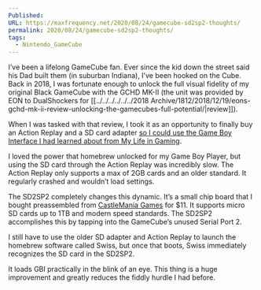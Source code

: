 ```yaml
---
Published: 
URL: https://maxfrequency.net/2020/08/24/gamecube-sd2sp2-thoughts/
permalink: 2020/08/24/gamecube-sd2sp2-thoughts/
tags:
  - Nintendo_GameCube
---
```

I’ve been a lifelong GameCube fan. Ever since the kid down the street said his Dad built them (in suburban Indiana), I’ve been hooked on the Cube. Back in 2018, I was fortunate enough to unlock the full visual fidelity of my original Black GameCube with the GCHD MK-II (the unit was provided by EON to DualShockers for [[../../../../../../2018 Archive/1812/2018/12/19/eons-gchd-mk-ii-review-unlocking-the-gamecubes-full-potential/|review]]).

When I was tasked with that review, I took it as an opportunity to finally buy an Action Replay and a SD card adapter [so I could use the Game Boy Interface I had learned about from My Life in Gaming](https://youtu.be/BjtD1mOZlPc).

I loved the power that homebrew unlocked for my Game Boy Player, but using the SD card through the Action Replay was incredibly slow. The Action Replay only supports a max of 2GB cards and an older standard. It regularly crashed and wouldn’t load settings.

The SD2SP2 completely changes this dynamic. It’s a small chip board that I bought preassembled from [CastleMania Games](https://castlemaniagames.com/products/gamecube-sd2sp2-assembled) for $11. It supports micro SD cards up to 1TB and modern speed standards. The SD2SP2 accomplishes this by tapping into the GameCube’s unused Serial Port 2.

I still have to use the older SD adapter and Action Replay to launch the homebrew software called Swiss, but once that boots, Swiss immediately recognizes the SD card in the SD2SP2.

It loads GBI practically in the blink of an eye. This thing is a huge improvement and greatly reduces the fiddly hurdle I had before.